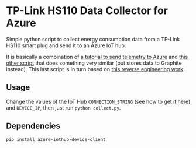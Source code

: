 # TP-Link HS110 Data Collector for Azure

Simple python script to collect energy consumption data from a TP-Link HS110 smart plug and send it to an Azure IoT hub.

It is basically a combination of [a tutorial to send telemetry to Azure](https://docs.microsoft.com/en-us/azure/iot-hub/quickstart-send-telemetry-python) and [this other script](https://www.beardmonkey.eu/tplink/hs110/2017/11/21/collect-and-store-realtime-data-from-the-tp-link-hs110.html) that does something very similar (but stores data to Graphite instead). This last script is in turn based on [this reverse engineering work](https://github.com/softScheck/tplink-smartplug).


## Usage

Change the values of the IoT Hub `CONNECTION_STRING` (see how to get it [here](https://docs.microsoft.com/en-us/azure/iot-hub/quickstart-send-telemetry-python)) and `DEVICE_IP`, then just run `python collect.py`.

## Dependencies

`pip install azure-iothub-device-client`

